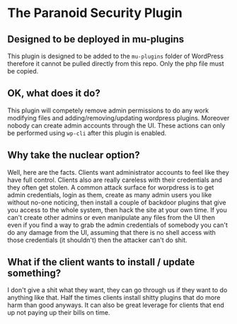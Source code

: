 # The Paranoid Security Plugin

## Designed to be deployed in mu-plugins

This plugin is designed to be added to the `mu-plugins` folder of WordPress therefore it cannot be pulled directly from this repo. Only the php file must be copied.

## OK, what does it do?

This plugin will competely remove admin permissions to do any work modifying files and adding/removing/updating wordpress plugins. Moreover nobody can create admin accounts through the UI. These actions can only be performed using `wp-cli` after this plugin is enabled. 

## Why take the nuclear option?

Well, here are the facts. Clients want administrator accounts to feel like they have full control. Clients also are really careless with their credentials and they often get stolen. A common attack surface for worpdress is to get admin credentials, login as them, create as many admin users you like without no-one noticing, then install a couple of backdoor plugins that give you access to the whole system, then hack the site at your own time. 
If you can't create other admins or even manipulate any files from the UI then even if you find a way to grab the admin credentials of somebody you can't do any damage from the UI, assuming that there is no shell access with those credentials (it shouldn't) then the attacker can't do shit. 

## What if the client wants to install / update something?

I don't give a shit what they want, they can go through us if they want to do anything like that. Half the times clients install shitty plugins that do more harm than good anyways. It can also be great leverage for clients that end up not paying up their bills on time.

